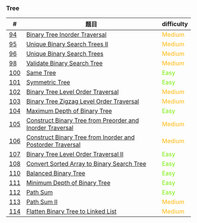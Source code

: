 ### Tree

| #                     | 题目                                                         | difficulty                                 |
| --------------------- | ------------------------------------------------------------ | ------------------------------------------ |
| [94](0094/README.md)  | [Binary Tree Inorder Traversal](0094/README.md)              | <span style='color:#FFB90F;'>Medium</span> |
| [95](0095/README.md)  | [Unique Binary Search Trees II](0095/README.md)              | <span style='color:#FFB90F;'>Medium</span> |
| [96](0096/README.md)  | [Unique Binary Search Trees](0096/README.md)                 | <span style='color:#FFB90F;'>Medium</span> |
| [98](0098/README.md)  | [Validate Binary Search Tree](0098/README.md)                | <span style='color:#FFB90F;'>Medium</span> |
| [100](0100/README.md) | [Same Tree](0100/README.md)                                  | <span style='color: #76EE00;'>Easy</span>  |
| [101](0101/README.md) | [Symmetric Tree](0101/README.md)                             | <span style='color: #76EE00;'>Easy</span>  |
| [102](0102/README.md) | [Binary Tree Level Order Traversal](0102/README.md)          | <span style='color:#FFB90F;'>Medium</span> |
| [103](0103/README.md) | [Binary Tree Zigzag Level Order Traversal](0103/README.md)   | <span style='color:#FFB90F;'>Medium</span> |
| [104](0104/README.md) | [Maximum Depth of Binary Tree](0104/README.md)               | <span style='color: #76EE00;'>Easy</span>  |
| [105](0105/README.md) | [Construct Binary Tree from Preorder and Inorder Traversal](0105/README.md) | <span style='color:#FFB90F;'>Medium</span> |
| [106](0106/README.md) | [Construct Binary Tree from Inorder and Postorder Traversal](0106/README.md) | <span style='color:#FFB90F;'>Medium</span> |
| [107](0107/README.md) | [Binary Tree Level Order Traversal II](0107/README.md)       | <span style='color: #76EE00;'>Easy</span>  |
| [108](0108/README.md) | [Convert Sorted Array to Binary Search Tree](0108/README.md) | <span style='color: #76EE00;'>Easy</span>  |
| [110](0110/README.md) | [Balanced Binary Tree](0110/README.md)                       | <span style='color: #76EE00;'>Easy</span>  |
| [111](0111/README.md) | [Minimum Depth of Binary Tree](0111/README.md)               | <span style='color: #76EE00;'>Easy</span>  |
| [112](0112/README.md) | [Path Sum](0112/README.md)                                   | <span style='color: #76EE00;'>Easy</span>  |
| [113](0113/README.md) | [Path Sum II](0113/README.md)                                | <span style='color:#FFB90F;'>Medium</span> |
| [114](0114/README.md) | [Flatten Binary Tree to Linked List](0114/README.md)         | <span style='color:#FFB90F;'>Medium</span> |

